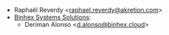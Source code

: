 - Raphaël Reverdy \<<raphael.reverdy@akretion.com>\>
- [Binhex Systems Solutions](https://binhex.cloud/):
  - Deriman Alonso \<<d.alonso@binhex.cloud>\>
